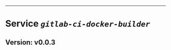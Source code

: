 ------------------------------------------------------------------------

Service *`gitlab-ci-docker-builder`*
====================================

Version: **v0.0.3**
----------------
